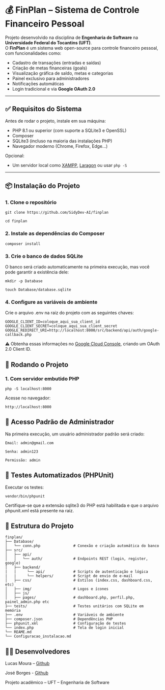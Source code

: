 # 💰 FinPlan – Sistema de Controle Financeiro Pessoal

Projeto desenvolvido na disciplina de **Engenharia de Software** na **Universidade Federal do Tocantins (UFT)**.  
O **FinPlan** é um sistema web open-source para controle financeiro pessoal, com funcionalidades como:

- Cadastro de transações (entradas e saídas)
- Criação de metas financeiras (goals)
- Visualização gráfica de saldo, metas e categorias
- Painel exclusivo para administradores
- Notificações automáticas
- Login tradicional e via **Google OAuth 2.0**

---

## ✅ Requisitos do Sistema

Antes de rodar o projeto, instale em sua máquina:

- PHP 8.1 ou superior (com suporte a SQLite3 e OpenSSL)
- Composer
- SQLite3 (incluso na maioria das instalações PHP)
- Navegador moderno (Chrome, Firefox, Edge...)

Opcional:
- Um servidor local como [XAMPP](https://www.apachefriends.org/), [Laragon](https://laragon.org/) ou usar `php -S`

---

## 📦 Instalação do Projeto

### 1. Clone o repositório

```
git clone https://github.com/SidyDev-AI/finplan

cd finplan
```

### 2. Instale as dependências do Composer

```
composer install
```

### 3. Crie o banco de dados SQLite

O banco será criado automaticamente na primeira execução, mas você pode garantir a existência dele:
```
mkdir -p Database

touch Database/database.sqlite
```

### 4. Configure as variáveis de ambiente

Crie o arquivo .env na raiz do projeto com as seguintes chaves:
```
GOOGLE_CLIENT_ID=coloque_aqui_sua_client_id
GOOGLE_CLIENT_SECRET=coloque_aqui_sua_client_secret
GOOGLE_REDIRECT_URI=http://localhost:8000/src/backend/api/auth/google-callback.php
```

⚠️ Obtenha essas informações no [Google Cloud Console](https://console.cloud.google.com/), criando um OAuth 2.0 Client ID.

## 🚀 Rodando o Projeto

### 1. Com servidor embutido PHP

```
php -S localhost:8000
```

Acesse no navegador:
```
http://localhost:8000
```

## 🔐 Acesso Padrão de Administrador

Na primeira execução, um usuário administrador padrão será criado:

    Email: admin@gmail.com

    Senha: admin123

    Permissão: admin

## 🧪 Testes Automatizados (PHPUnit)

Executar os testes:

```
vendor/bin/phpunit
```

Certifique-se que a extensão sqlite3 do PHP está habilitada e que o arquivo phpunit.xml está presente na raiz.

## 📁 Estrutura do Projeto

```
finplan/
├── Database/
│   └── conn.php               # Conexão e criação automática do banco
├── src/
│   ├── api/
│   │   └── auth/              # Endpoints REST (login, register, google)
│   ├── backend/ 
|   |     └── api/             # Scripts de autenticação e lógica
|   |     └── helpers/         # Script de envio de e-mail
│   ├── css/                   # Estilos (index.css, dashboard.css, etc)
│   ├── img/                   # Logos e ícones
│   ├── js/
│   ├── pages/                 # dashboard.php, perfil.php, painel_admin.php etc
├── tests/                     # Testes unitários com SQLite em memória
├── .env                       # Variáveis de ambiente
├── composer.json              # Dependências PHP
├── phpunit.xml                # Configuração de testes
└── index.php                  # Tela de login inicial
└── REAME.md
└── Configuracao_instalacao.md          

```

## 👨‍💻 Desenvolvedores
Lucas Moura – [Github](https://github.com/luc4sm0ur4)

José Borges - [Github](https://github.com/SidyDev-AI)

Projeto acadêmico – UFT – Engenharia de Software
